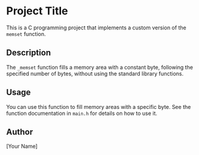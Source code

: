 # Project Title

This is a C programming project that implements a custom version of the `memset` function.

## Description

The `_memset` function fills a memory area with a constant byte, following the specified number of bytes, without using the standard library functions.

## Usage

You can use this function to fill memory areas with a specific byte. See the function documentation in `main.h` for details on how to use it.

## Author

[Your Name]


